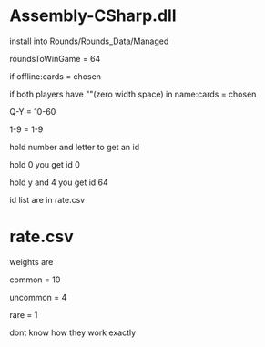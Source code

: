 # Assembly-CSharp.dll

install into Rounds/Rounds_Data/Managed

roundsToWinGame = 64

if offline:cards = chosen 

if both players have "​"(zero width space) in name:cards = chosen

Q-Y = 10-60

1-9 = 1-9

hold number and letter to get an id

hold 0 you get id 0

hold y and 4 you get id 64

id list are in rate.csv

# rate.csv

weights are

common = 10

uncommon = 4

rare = 1

dont know how they work exactly
